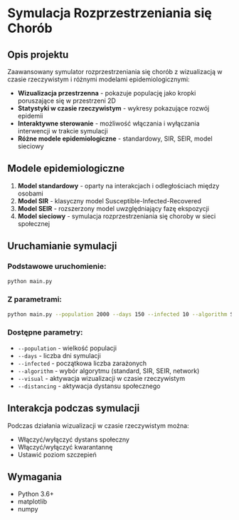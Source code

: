 # Symulacja Rozprzestrzeniania się Chorób

## Opis projektu
Zaawansowany symulator rozprzestrzeniania się chorób z wizualizacją w czasie rzeczywistym i różnymi modelami epidemiologicznymi:

- **Wizualizacja przestrzenna** - pokazuje populację jako kropki poruszające się w przestrzeni 2D
- **Statystyki w czasie rzeczywistym** - wykresy pokazujące rozwój epidemii
- **Interaktywne sterowanie** - możliwość włączania i wyłączania interwencji w trakcie symulacji
- **Różne modele epidemiologiczne** - standardowy, SIR, SEIR, model sieciowy

## Modele epidemiologiczne

1. **Model standardowy** - oparty na interakcjach i odległościach między osobami
2. **Model SIR** - klasyczny model Susceptible-Infected-Recovered
3. **Model SEIR** - rozszerzony model uwzględniający fazę ekspozycji
4. **Model sieciowy** - symulacja rozprzestrzeniania się choroby w sieci społecznej

## Uruchamianie symulacji

### Podstawowe uruchomienie:
```bash
python main.py
```

### Z parametrami:
```bash
python main.py --population 2000 --days 150 --infected 10 --algorithm SEIR --visual
```

### Dostępne parametry:
- `--population` - wielkość populacji
- `--days` - liczba dni symulacji
- `--infected` - początkowa liczba zarażonych
- `--algorithm` - wybór algorytmu (standard, SIR, SEIR, network)
- `--visual` - aktywacja wizualizacji w czasie rzeczywistym
- `--distancing` - aktywacja dystansu społecznego

## Interakcja podczas symulacji
Podczas działania wizualizacji w czasie rzeczywistym można:
- Włączyć/wyłączyć dystans społeczny
- Włączyć/wyłączyć kwarantannę
- Ustawić poziom szczepień

## Wymagania
- Python 3.6+
- matplotlib
- numpy
